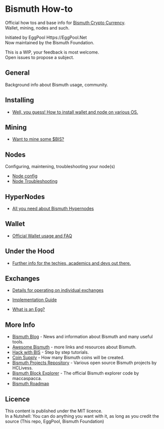 # Bismuth How-to
Official how tos and base info for [Bismuth Crypto Currency](https://bismuth.cz).  
Wallet, mining, nodes and such.

Initiated by EggPool Https://EggPool.Net  
Now maintained by the Bismuth Foundation.

This is a WIP, your feedback is most welcome.  
Open issues to propose a subject.

## General
Background info about Bismuth usage, community.

## Installing
- [Well, you guess! How to install wallet and node on various OS.](Install/readme.MD)

## Mining
- [Want to mine some $BIS?](Mining/README.md)

## Nodes
Configuring, maintening, troubleshooting your node(s)
- [Node config](Mining/Node_config.MD)
- [Node Troubleshooting](Mining/Node_Troubleshooting.MD)

## HyperNodes
- [All you need about Bismuth Hypernodes](Hypernodes)


## Wallet
- [Official Wallet usage and FAQ](Wallet)


## Under the Hood
- [Further info for the techies, academics and devs out there.](UnderTheHood)


## Exchanges

- [Details for operating on individual exchanges](Exchanges)


- [Implementation Guide](Exchanges/How_to_Implement.md)
- [What is an Egg?](Exchanges/WTF_is_an_egg.MD)

## More Info
- [Bismuth Blog](https://hypernodes.bismuth.live/?page_id=20) - News and information about Bismuth and many useful tools.
- [Awesome Bismuth](https://github.com/bismuthfoundation/Awesome-Bismuth) - more links and resources about Bismuth.
- [Hack with BIS](https://github.com/bismuthfoundation/Hack-with-BIS) - Step by step tutorials.
- [Coin Supply](CoinSupply/Readme.md) - How many Bismuth coins will be created.
- [Bismuth Projects Repository](https://github.com/hclivess/BismuthProjects) - Various open source Bismuth projects by HCLivess.
- [Bismuth Block Explorer](https://github.com/maccaspacca/BismuthExplorer) - The official Bismuth explorer code by maccaspacca.
- [Bismuth Roadmap](https://github.com/bismuthfoundation/Roadmap)


## Licence
This content is published under the MIT licence.  
In a Nutshell: You can do anything you want with it, as long as you credit the source (This repo, EggPool, Bismuth Foundation)

